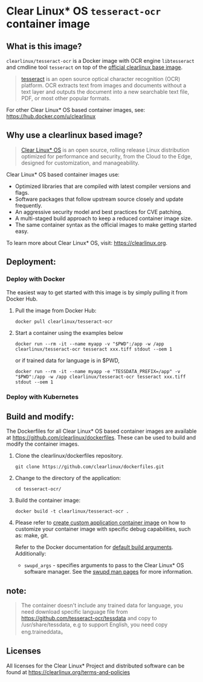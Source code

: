 # Clear Linux* OS `tesseract-ocr` container image

<!-- Required -->
## What is this image?

`clearlinux/tesseract-ocr` is a Docker image with OCR engine `libtesseract` and cmdline tool `tesseract`
 on top of the [official clearlinux base image](https://hub.docker.com/_/clearlinux). 

<!-- application introduction -->
> [tesseract](https://github.com/tesseract-ocr/tesseract) is an open source
> optical character recognition (OCR) platform. OCR extracts text from images and
> documents without a text layer and outputs the document into a new searchable text file,
> PDF, or most other popular formats. 

For other Clear Linux* OS
based container images, see: https://hub.docker.com/u/clearlinux

## Why use a clearlinux based image?

<!-- CL introduction -->
> [Clear Linux* OS](https://clearlinux.org/) is an open source, rolling release
> Linux distribution optimized for performance and security, from the Cloud to
> the Edge, designed for customization, and manageability.

Clear Linux* OS based container images use:
* Optimized libraries that are compiled with latest compiler versions and
  flags.
* Software packages that follow upstream source closely and update frequently.
* An aggressive security model and best practices for CVE patching.
* A multi-staged build approach to keep a reduced container image size.
* The same container syntax as the official images to make getting started
  easy. 

To learn more about Clear Linux* OS, visit: https://clearlinux.org.

<!-- Required -->
## Deployment:

### Deploy with Docker
The easiest way to get started with this image is by simply pulling it from
Docker Hub. 

1. Pull the image from Docker Hub: 
    ```
    docker pull clearlinux/tesseract-ocr
    ```

2. Start a container using the examples below
    ```
    docker run --rm -it --name myapp -v "$PWD":/app -w /app clearlinux/tesseract-ocr tesseract xxx.tiff stdout --oem 1
    ```
    or if trained data for language is in $PWD,
    ```
    docker run --rm -it --name myapp -e "TESSDATA_PREFIX=/app" -v "$PWD":/app -w /app clearlinux/tesseract-ocr tesseract xxx.tiff stdout --oem 1
    ``` 
<!-- Optional -->
### Deploy with Kubernetes

<!-- Required -->
## Build and modify:

The Dockerfiles for all Clear Linux* OS based container images are available at
https://github.com/clearlinux/dockerfiles. These can be used to build and
modify the container images.

1. Clone the clearlinux/dockerfiles repository.
    ```
    git clone https://github.com/clearlinux/dockerfiles.git
    ```
2. Change to the directory of the application:
    ```
    cd tesseract-ocr/
    ```

3. Build the container image:
    ```
    docker build -t clearlinux/tesseract-ocr .
    ```

4. Please refer to [create custom application container image](https://docs.01.org/clearlinux/latest/guides/maintenance/container-image-modify.html) on how to customize your container image with specific debug capabilities, such as: make, git.

   Refer to the Docker documentation for [default build arguments](https://docs.docker.com/engine/reference/builder/#arg).
   Additionally:
   
   - `swupd_args` - specifies arguments to pass to the Clear Linux* OS software
     manager. See the [swupd man pages](https://github.com/clearlinux/swupd-client/blob/master/docs/swupd.1.rst#options)
     for more information.

## note:
  > The container doesn't include any trained data for language, you need download specific language file from
  > https://github.com/tesseract-ocr/tessdata and copy to /usr/share/tessdata, e.g to support English, you need copy eng.traineddata。
<!-- Required -->
## Licenses

All licenses for the Clear Linux* Project and distributed software can be found
at https://clearlinux.org/terms-and-policies
